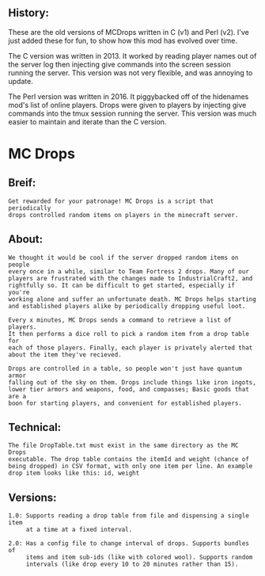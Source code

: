 History:
------
These are the old versions of MCDrops written in C (v1) and Perl (v2).
I've just added these for fun, to show how this mod has evolved over time.

The C version was written in 2013. It worked by reading player names out of
the server log then injecting give commands into the screen session running
the server. This version was not very flexible, and was annoying to update.

The Perl version was written in 2016. It piggybacked off of the hidenames
mod's list of online players. Drops were given to players by injecting
give commands into the tmux session running the server. This version was
much easier to maintain and iterate than the C version.

MC Drops
========

Breif:
------
    Get rewarded for your patronage! MC Drops is a script that periodically
    drops controlled random items on players in the minecraft server.

About:
------
    We thought it would be cool if the server dropped random items on people
    every once in a while, similar to Team Fortress 2 drops. Many of our
    players are frustrated with the changes made to IndustrialCraft2, and
    rightfully so. It can be difficult to get started, especially if you're
    working alone and suffer an unfortunate death. MC Drops helps starting
    and established players alike by periodically dropping useful loot.

    Every x minutes, MC Drops sends a command to retrieve a list of players.
    It then performs a dice roll to pick a random item from a drop table for
    each of those players. Finally, each player is privately alerted that
    about the item they've recieved.

    Drops are controlled in a table, so people won't just have quantum armor
    falling out of the sky on them. Drops include things like iron ingots,
    lower tier armors and weapons, food, and compasses; Basic goods that are a
    boon for starting players, and convenient for established players.

Technical:
----------
	The file DropTable.txt must exist in the same directory as the MC Drops
	executable. The drop table contains the itemId and weight (chance of 
	being dropped) in CSV format, with only one item per line. An example
	drop item looks like this: id, weight

Versions:
---------
	1.0: Supports reading a drop table from file and dispensing a single item
		 at a time at a fixed interval.

	2.0: Has a config file to change interval of drops. Supports bundles of
		 items and item sub-ids (like with colored wool). Supports random
		 intervals (like drop every 10 to 20 minutes rather than 15).
